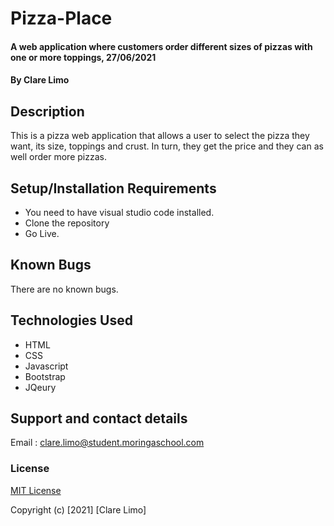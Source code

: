 # Pizza-Place
#### A web application where customers order different sizes of pizzas with one or more toppings, 27/06/2021 
#### By **Clare Limo**
## Description
This is a pizza web application that allows a user to select the pizza they want, its size, toppings and crust. In turn, they get the price and they can as well order more pizzas. 
## Setup/Installation Requirements
* You need to have visual studio code installed.
* Clone the repository
* Go Live.
## Known Bugs
There are no known bugs.
## Technologies Used
* HTML 
* CSS 
* Javascript
* Bootstrap
* JQeury
## Support and contact details
Email : clare.limo@student.moringaschool.com
### License
[MIT License](./LICENSE)

Copyright (c) [2021] [Clare Limo]
